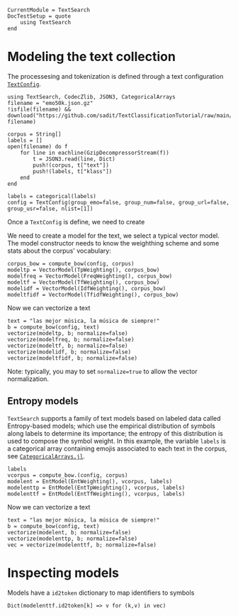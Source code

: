```@meta

CurrentModule = TextSearch
DocTestSetup = quote
    using TextSearch
end
```


# Modeling the text collection

The processesing and tokenization is defined through a text configuration [`TextConfig`](@ref).

```@setup Model
using TextSearch, CodecZlib, JSON3, CategoricalArrays
filename = "emo50k.json.gz"
!isfile(filename) && download("https://github.com/sadit/TextClassificationTutorial/raw/main/data/emo50k.json.gz", filename)

corpus = String[]
labels = []
open(filename) do f
    for line in eachline(GzipDecompressorStream(f))
        t = JSON3.read(line, Dict)
        push!(corpus, t["text"])
        push!(labels, t["klass"])
    end
end

labels = categorical(labels)
config = TextConfig(group_emo=false, group_num=false, group_url=false, group_usr=false, nlist=[1])
```

Once a `TextConfig` is define, we need to create 

We need to create a model for the text, we select a typical vector model. The model constructor needs to know the weighthing scheme and some stats about the corpus' vocabulary:
```@repl Model
corpus_bow = compute_bow(config, corpus)
modeltp = VectorModel(TpWeighting(), corpus_bow)
modelfreq = VectorModel(FreqWeighting(), corpus_bow)
modeltf = VectorModel(TfWeighting(), corpus_bow)
modelidf = VectorModel(IdfWeighting(), corpus_bow)
modeltfidf = VectorModel(TfidfWeighting(), corpus_bow)
```

Now we can vectorize a text
```@repl Model
text = "las mejor música, la música de siempre!"
b = compute_bow(config, text)
vectorize(modeltp, b; normalize=false)
vectorize(modelfreq, b; normalize=false)
vectorize(modeltf, b; normalize=false)
vectorize(modelidf, b; normalize=false)
vectorize(modeltfidf, b; normalize=false)
```

Note: typically, you may to set `normalize=true` to allow the vector normalization.


## Entropy models

`TextSearch` supports a family of text models based on labeled data called Entropy-based models; which use the empirical distribution of symbols along labels to determine its importance; the entropy of this distribution is used to compose the symbol weight. In this example, the variable `labels` is a categorical array containing emojis associated to each text in the corpus, see [`CategoricalArrays.jl`](https://github.com/JuliaData/CategoricalArrays.jl).

```@repl Model
labels
vcorpus = compute_bow.(config, corpus)
modelent = EntModel(EntWeighting(), vcorpus, labels)
modelenttp = EntModel(EntTpWeighting(), vcorpus, labels)
modelenttf = EntModel(EntTfWeighting(), vcorpus, labels)
```

Now we can vectorize a text
```@repl Model
text = "las mejor música, la música de siempre!"
b = compute_bow(config, text)
vectorize(modelent, b; normalize=false)
vectorize(modelenttp, b; normalize=false)
vec = vectorize(modelenttf, b; normalize=false)

```

# Inspecting models
Models have a `id2token` dictionary to map identifiers to symbols
```@repl Model
Dict(modelenttf.id2token[k] => v for (k,v) in vec)
```